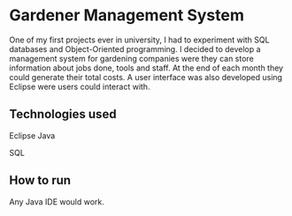# Gardener Management System
One of my first projects ever in university, I had to experiment with SQL databases and Object-Oriented programming. 
I decided to develop a management system for gardening companies were they can store information about jobs done, tools and
staff. At the end of each month they could generate their total costs. A user interface was also developed using Eclipse were
users could interact with.

## Technologies used
Eclipse Java 

SQL

## How to run
Any Java IDE would work.
